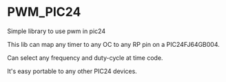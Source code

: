 # PWM_PIC24
Simple library to use pwm in pic24

This lib can map any timer to any OC to any RP pin on a PIC24FJ64GB004.

Can select any frequency and duty-cycle at time code.

It's easy portable to any other PIC24 devices.
